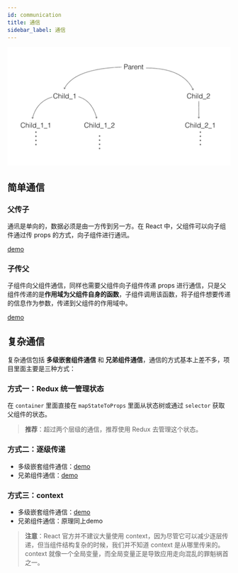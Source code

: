```yaml
---
id: communication
title: 通信
sidebar_label: 通信
---
```


![组件之间的关系图谱](https://raw.githubusercontent.com/ThinkBucket/oss/master/RO2S67.jpg)

## 简单通信

### 父传子

通讯是单向的，数据必须是由一方传到另一方。在 React 中，父组件可以向子组件通过传 props 的方式，向子组件进行通讯。

[demo](https://jsbin.com/rixofod/1/edit?html,js,output)

### 子传父

子组件向父组件通信，同样也需要父组件向子组件传递 props 进行通信，只是父组件传递的是**作用域为父组件自身的函数**，子组件调用该函数，将子组件想要传递的信息作为参数，传递到父组件的作用域中。

[demo](https://jsbin.com/gulebam/2/edit?html,js,output)

## 复杂通信

复杂通信包括 **多级嵌套组件通信** 和 **兄弟组件通信**，通信的方式基本上差不多，项目里面主要是三种方式：

### 方式一：Redux 统一管理状态

在 `container` 里面直接在 `mapStateToProps` 里面从状态树或通过 `selector` 获取父组件的状态。

> **推荐**：超过两个层级的通信，推荐使用 Redux 去管理这个状态。


### 方式二：逐级传递

* 多级嵌套组件通信：[demo](https://jsbin.com/yibazoh/6/edit?html,js,output)
* 兄弟组件通信：[demo](https://jsbin.com/fopikor/3/edit?html,js,output)

### 方式三：context

* 多级嵌套组件通信：[demo](https://jsbin.com/yibazoh/6/edit?html,js,output)
* 兄弟组件通信：原理同上demo

> **注意**：React 官方并不建议大量使用 context，因为尽管它可以减少逐层传递，但当组件结构复杂的时候，我们并不知道 context 是从哪里传来的。context 就像一个全局变量，而全局变量正是导致应用走向混乱的罪魁祸首之一。



